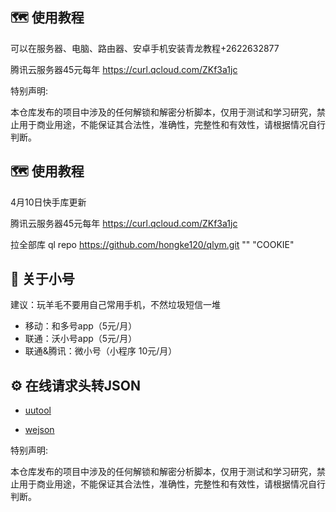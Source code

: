 ## :world_map: 使用教程

可以在服务器、电脑、路由器、安卓手机安装青龙教程+2622632877

腾讯云服务器45元每年 https://curl.qcloud.com/ZKf3a1jc

特别声明:

本仓库发布的项目中涉及的任何解锁和解密分析脚本，仅用于测试和学习研究，禁止用于商业用途，不能保证其合法性，准确性，完整性和有效性，请根据情况自行判断。

## :world_map: 使用教程

4月10日快手库更新


腾讯云服务器45元每年 https://curl.qcloud.com/ZKf3a1jc

 拉全部库   ql repo https://github.com/hongke120/qlym.git "" "COOKIE"
    
 

## :loudspeaker: 关于小号

建议：玩羊毛不要用自己常用手机，不然垃圾短信一堆

* 移动：和多号app（5元/月）
* 联通：沃小号app（5元/月）
* 联通&腾讯：微小号（小程序 10元/月）


## :gear: 在线请求头转JSON

* [uutool](https://uutool.cn/header2json/)

* [wejson](https://wejson.cn/header2json/)

特别声明:

本仓库发布的项目中涉及的任何解锁和解密分析脚本，仅用于测试和学习研究，禁止用于商业用途，不能保证其合法性，准确性，完整性和有效性，请根据情况自行判断。
